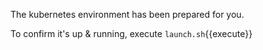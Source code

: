 The kubernetes environment has been prepared for you.

To confirm it's up & running, execute `launch.sh`{{execute}}
